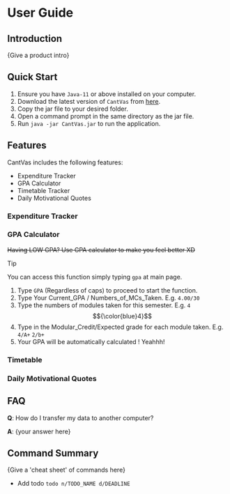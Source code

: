 # User Guide

## Introduction

{Give a product intro}

## Quick Start
1. Ensure you have `Java-11` or above installed on your computer.
2. Download the latest version of `CantVas` from [here](https://github.com/AY2324S2-CS2113-W13-3/tp/releases).
3. Copy the jar file to your desired folder.
4. Open a command prompt in the same directory as the jar file.
5. Run `java -jar CantVas.jar` to run the application.

## Features 
CantVas includes the following 
features:
- Expenditure Tracker 
- GPA Calculator
- Timetable Tracker
- Daily Motivational Quotes

### Expenditure Tracker

### GPA Calculator
~~Having LOW GPA? Use GPA calculator
to make you feel better XD~~
> [!TIP]
> You can access this function simply typing `gpa` at 
> main page.
1. Type `GPA` (Regardless of caps) to proceed to start the function.
2. Type Your Current_GPA / Numbers_of_MCs_Taken.
E.g. `4.00/30`
3. Type the numbers of modules taken for this semester.
E.g. `4` $${\color{blue}4}$$
4. Type in the Modular_Credit/Expected grade for each module taken.
E.g. `4/A+` `2/b+`
5. Your GPA will be automatically calculated ! Yeahhh!

### Timetable

### Daily Motivational Quotes


## FAQ

**Q**: How do I transfer my data to another computer? 

**A**: {your answer here}

## Command Summary

{Give a 'cheat sheet' of commands here}

* Add todo `todo n/TODO_NAME d/DEADLINE`
